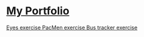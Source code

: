 # [My Portfolio](https://karimsayar.github.io/My-Portfolio-MIT/)
<a href ="https://karimsayar.github.io/Eyes/ </a>"> Eyes exercise </a>
<a href ="https://karimsayar.github.io/PacMen-Exercice/"> PacMen exercise </a>
<a href ="https://karimsayar.github.io/MIT_Bus_Tracker_2/"> Bus tracker exercise </a>


